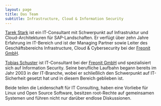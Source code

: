 ```yaml
---
layout: page
title: Das Team
subtitle: Infrastructure, Cloud & Information Security
---
```


<a href="https://www.linkedin.com/in/tarek-c-h-stark-04a46b5b/">Tarek Stark</a> ist ein IT-Consultant mit Schwerpunkt auf Infrastruktur und Cloud-Architekturen für SAP-Landschaften. Er verfügt über zehn Jahre Erfahrung im IT-Bereich und ist der Managing Partner sowie Leiter des Geschäftsbereichs Infrastructure, Cloud & Cybersecurity bei der <a href="https://www.freonit.com/">Freonit GmbH</a>.

<a href="https://www.linkedin.com/in/tpschuster/">Tobias Schuster</a> ist IT-Consultant bei der <a href="https://www.freonit.com/">Freonit GmbH</a> und spezialisiert sich auf Information Security. Seine berufliche Laufbahn begann bereits im Jahr 2003 in der IT-Branche, wobei er schließlich den Schwerpunkt auf IT-Sicherheit gesetzt hat und in diesem Bereich geblieben ist.

Beide teilen die Leidenschaft für IT Consulting, haben eine Vorliebe für Linux und Open Source Software, besitzen root-Rechte auf gemeinsamen Systemen und führen nicht nur darüber endlose Diskussionen.